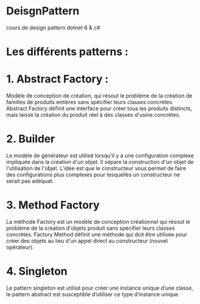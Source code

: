# DeisgnPattern
cours de design pattern dotnet 6 &amp; c#
# Les différents patterns : 

# 1. Abstract Factory :
Modèle de conception de création, qui résout le problème de la création de familles de produits entières sans spécifier leurs classes concrètes. Abstract Factory définit une interface pour créer tous les produits distincts, mais laisse la création du produit réel à des classes d'usine concrètes.

# 2. Builder
Le modèle de générateur est utilisé lorsqu'il y a une configuration complexe impliquée dans la création d'un objet. Il sépare la construction d'un objet de l'utilisation de l'objet. L'idée est que le constructeur vous permet de faire des configurations plus complexes pour lesquelles un constructeur ne serait pas adéquat.

# 3. Method Factory
La méthode Factory est un modèle de conception créationnel qui résout le problème de la création d'objets produit sans spécifier leurs classes concrètes. Factory Method définit une méthode qui doit être utilisée pour créer des objets au lieu d'un appel direct au constructeur (nouvel opérateur).

# 4. Singleton 
Le pattern singleton est utilisé pour créer une instance unique d’une classe, le pattern abstract est susceptible d’utiliser ce type d’instance unique.
